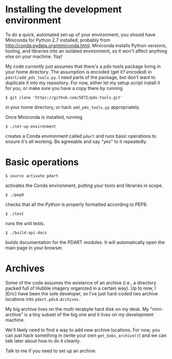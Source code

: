 # Installing the development environment

To do a quick, automated set-up of your environment, you should have
Miniconda for Python 2.7 installed, probably from
http://conda.pydata.org/miniconda.html.  Miniconda installs Python
versions, tooling, and libraries into an isolated environment, so it
won't affect anything else on your machine.  Yay!

My code currently just assumes that there's a pds-tools package living
in your home directory.  The assumption is encoded (get it?
*encoded*) in ```pdart/add_pds_tools.py```.  I need parts of the
package, but don't want to duplicate it into my repository.  For now,
either let my setup script install it for you, or make sure you have a
copy there by running

```
$ git clone 'https://github.com/SETI/pds-tools.git'
```

in your home directory, or hack ```add_pds_tools.py``` appropriately.

Once Miniconda is installed, running

```
$ ./set-up-environment
```

creates a Conda environment called ```pdart``` and runs basic
operations to ensure it's all working.  Be agreeable and say "yes" to
it repeatedly.

# Basic operations

```
$ source activate pdart
```

activates the Conda environment, putting your tools and libraries in
scope.

```
$ ./pep8
```

checks that all the Python is properly formatted according to PEP8.

```
$ ./test
```

runs the unit tests.

```
$ ./build-api-docs
```

builds documentation for the PDART modules.  It will automatically
open the main page in your browser.

# Archives

Some of the code assumes the existence of an archive (i.e., a
directory packed full of Hubble imagery organized in a certain way).
Up to now, I (Eric) have been the sole developer, so I've just
hard-coded two archive locations into ```pdart.pds4.Archives```.

My big archive lives on the multi-terabyte hard disk on my desk.  My
"mini-archive" is a tiny subset of the big one and it lives on my
development machine.

We'll likely need to find a way to add new archive locations.  For
now, you can just hack something in (write your own
```get_bobs_archive()```) and we can talk later about how to do it
cleanly.

Talk to me if you need to set up an archive.
